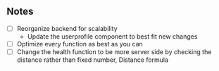 ## Notes
- [ ] Reorganize backend for scalability
    * Update the userprofile component to best fit new changes
- [ ] Optimize every function as best as you can
- [ ] Change the health function to be more server side by checking the distance rather than fixed number, Distance formula